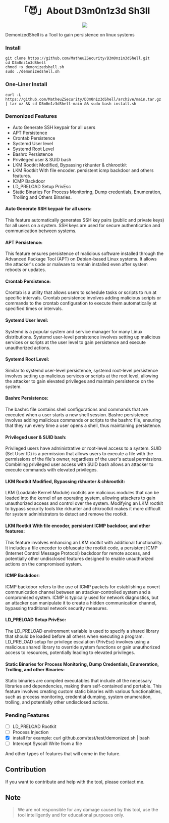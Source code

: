 <h1 align="center">「😈」About D3m0n1z3d Sh3ll</h1>

<p align="center"><img src="banner.png"></p>

DemonizedShell is a Tool to gain persistence on linux systems

### Install

```
git clone https://github.com/MatheuZSecurity/D3m0nz1n3dShell.git
cd D3m0nz1n3dShell
chmod +x demonizedshell.sh
sudo ./demonizedshell.sh
```

### One-Liner Install

```
curl -L https://github.com/MatheuZSecurity/D3m0n1z3dShell/archive/main.tar.gz | tar xz && cd D3m0n1z3dShell-main && sudo bash install.sh
```



### Demonized Features

* Auto Generate SSH keypair for all users
* APT Persistence 
* Crontab Persistence
* Systemd User level
* Systemd Root Level
* Bashrc Persistence
* Privileged user & SUID bash
* LKM Rootkit Modified, Bypassing rkhunter & chkrootkit
* LKM Rootkit With file encoder. persistent icmp backdoor and others features.
* ICMP Backdoor 
* LD_PRELOAD Setup PrivEsc
* Static Binaries For Process Monitoring, Dump credentials, Enumeration, Trolling and Others Binaries.

#### Auto Generate SSH keypair for all users:

This feature automatically generates SSH key pairs (public and private keys) for all users on a system. SSH keys are used for secure authentication and communication between systems.

#### APT Persistence:

This feature ensures persistence of malicious software installed through the Advanced Package Tool (APT) on Debian-based Linux systems. It allows the attacker's code or malware to remain installed even after system reboots or updates.

#### Crontab Persistence:

Crontab is a utility that allows users to schedule tasks or scripts to run at specific intervals. Crontab persistence involves adding malicious scripts or commands to the crontab configuration to execute them automatically at specified times or intervals.

#### Systemd User level:

Systemd is a popular system and service manager for many Linux distributions. Systemd user-level persistence involves setting up malicious services or scripts at the user level to gain persistence and execute unauthorized actions.

#### Systemd Root Level:

Similar to systemd user-level persistence, systemd root-level persistence involves setting up malicious services or scripts at the root level, allowing the attacker to gain elevated privileges and maintain persistence on the system.

#### Bashrc Persistence:

The bashrc file contains shell configurations and commands that are executed when a user starts a new shell session. Bashrc persistence involves adding malicious commands or scripts to the bashrc file, ensuring that they run every time a user opens a shell, thus maintaining persistence.

#### Privileged user & SUID bash:

Privileged users have administrative or root-level access to a system. SUID (Set User ID) is a permission that allows users to execute a file with the permissions of the file's owner, regardless of the user's actual permissions. Combining privileged user access with SUID bash allows an attacker to execute commands with elevated privileges.

#### LKM Rootkit Modified, Bypassing rkhunter & chkrootkit:

LKM (Loadable Kernel Module) rootkits are malicious modules that can be loaded into the kernel of an operating system, allowing attackers to gain unauthorized access and control over the system. Modifying an LKM rootkit to bypass security tools like rkhunter and chkrootkit makes it more difficult for system administrators to detect and remove the rootkit.

#### LKM Rootkit With file encoder, persistent ICMP backdoor, and other features:

This feature involves enhancing an LKM rootkit with additional functionality. It includes a file encoder to obfuscate the rootkit code, a persistent ICMP (Internet Control Message Protocol) backdoor for remote access, and potentially other undisclosed features designed to enable unauthorized actions on the compromised system.

#### ICMP Backdoor:

ICMP backdoor refers to the use of ICMP packets for establishing a covert communication channel between an attacker-controlled system and a compromised system. ICMP is typically used for network diagnostics, but an attacker can manipulate it to create a hidden communication channel, bypassing traditional network security measures.

#### LD_PRELOAD Setup PrivEsc:

The LD_PRELOAD environment variable is used to specify a shared library that should be loaded before all others when executing a program. LD_PRELOAD setup for privilege escalation (PrivEsc) involves using a malicious shared library to override system functions or gain unauthorized access to resources, potentially leading to elevated privileges.

#### Static Binaries for Process Monitoring, Dump Credentials, Enumeration, Trolling, and other Binaries:

Static binaries are compiled executables that include all the necessary libraries and dependencies, making them self-contained and portable. This feature involves creating custom static binaries with various functionalities, such as process monitoring, credential dumping, system enumeration, trolling, and potentially other undisclosed actions.

### Pending Features

* [ ] LD_PRELOAD Rootkit
* [ ] Process Injection
* [x] install for example: curl github.com/test/test/demonized.sh | bash
* [ ] Intercept Syscall Write from a file

And other types of features that will come in the future.

## Contribution

If you want to contribute and help with the tool, please contact me.

## Note

> We are not responsible for any damage caused by this tool, use the tool intelligently and for educational purposes only.
